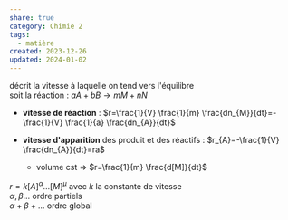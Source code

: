 ```yaml
---  
share: true  
category: Chimie 2  
tags:  
  - matière  
created: 2023-12-26  
updated: 2024-01-02  
---  
```

  
  
décrit la vitesse à laquelle on tend vers l'équilibre  
soit la réaction : $aA+bB\to mM+nN$  
  
- **vitesse de réaction** : $r=\frac{1}{V} \frac{1}{m} \frac{dn_{M}}{dt}=-\frac{1}{V} \frac{1}{a} \frac{dn_{A}}{dt}$  
  
- **vitesse d'apparition** des produit et des réactifs : $r_{A}=-\frac{1}{V} \frac{dn_{A}}{dt}=ra$  
	- volume cst ⇒ $r=\frac{1}{m} \frac{d[M]}{dt}$  
  
$r=k[A]^\alpha\dots[M]^\mu$ avec $k$ la constante de vitesse  
$\alpha,\beta\dots$ ordre partiels  
$\alpha+\beta+\dots$ ordre global  

